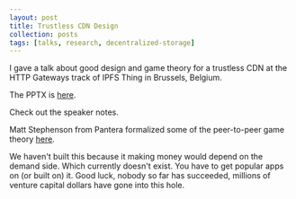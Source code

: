 ```yaml
---
layout: post
title: Trustless CDN Design
collection: posts
tags: [talks, research, decentralized-storage]
---
```


I gave a talk about good design and game theory for a trustless CDN at the HTTP Gateways track of IPFS Thing in Brussels, Belgium.

The PPTX is [here](/assets/files/ipfs-cdn-incentives.pptx).

Check out the speaker notes.

Matt Stephenson from Pantera formalized some of the peer-to-peer game theory [here](https://gist.github.com/laudiacay/3e082a234e3424701b38f10ef174e720).

We haven't built this because it making money would depend on the demand side. Which currently doesn't exist. You have to get popular apps on (or built on) it. Good luck, nobody so far has succeeded, millions of venture capital dollars have gone into this hole.
